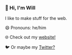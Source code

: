 ### 👋 Hi, I'm Will

 I like to make stuff for the web. 

😄 Pronouns: he/him

🌐 Check out my [website!](https://willmartin.dev) 

🐦 Or maybe my [Twitter?](https://twitter.com/willmartindev) 

<!--
**willmartindev/willmartindev** is a ✨ _special_ ✨ repository because its `README.md` (this file) appears on your GitHub profile.

Here are some ideas to get you started:

- 🔭 I’m currently working on ...
- 🌱 I’m currently learning ...
- 👯 I’m looking to collaborate on ...
- 🤔 I’m looking for help with ...
- 💬 Ask me about ...
- 📫 How to reach me: ...
- 😄 Pronouns: ...
- ⚡ Fun fact: ...
-->
